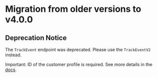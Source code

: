 # Migration from older versions to v4.0.0

## Deprecation Notice

The `TrackEvent` endpoint was deprecated. Please use the `TrackEventV2` instead.

Important: ID of the customer profile is required. See more details in the [docs](https://docs.talon.one/integration-api#tag/Events/operation/trackEventV2).